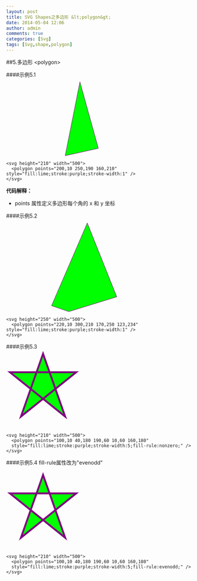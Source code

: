 ```yaml
---
layout: post
title: SVG Shapes之多边形 &lt;polygon&gt;
date: 2014-05-04 12:06
author: admin
comments: true
categories: [Svg]
tags: [Svg,shape,polygon]
---
```


##5.多边形 &lt;polygon&gt;

####示例5.1
<svg height="210" width="500">
  <polygon points="200,10 250,190 160,210" style="fill:lime;stroke:purple;stroke-width:1" />
</svg>

	<svg height="210" width="500">
	  <polygon points="200,10 250,190 160,210" style="fill:lime;stroke:purple;stroke-width:1" />
	</svg>
**代码解释：**

* points 属性定义多边形每个角的 x 和 y 坐标

####示例5.2
<svg height="250" width="500">
  <polygon points="220,10 300,210 170,250 123,234" style="fill:lime;stroke:purple;stroke-width:1" />
</svg>

	<svg height="250" width="500">
	  <polygon points="220,10 300,210 170,250 123,234" style="fill:lime;stroke:purple;stroke-width:1" />
	</svg>

####示例5.3
<svg height="210" width="500">
  <polygon points="100,10 40,180 190,60 10,60 160,180"
  style="fill:lime;stroke:purple;stroke-width:5;fill-rule:nonzero;" />
</svg>

	<svg height="210" width="500">
	  <polygon points="100,10 40,180 190,60 10,60 160,180"
	  style="fill:lime;stroke:purple;stroke-width:5;fill-rule:nonzero;" />
	</svg>

####示例5.4
fill-rule属性改为"evenodd"

<svg height="210" width="500">
  <polygon points="100,10 40,180 190,60 10,60 160,180"
  style="fill:lime;stroke:purple;stroke-width:5;fill-rule:evenodd;" />
</svg>

	<svg height="210" width="500">
	  <polygon points="100,10 40,180 190,60 10,60 160,180"
	  style="fill:lime;stroke:purple;stroke-width:5;fill-rule:evenodd;" />
	</svg>
 